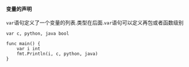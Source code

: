 #### 变量的声明

`var`语句定义了一个变量的列表.类型在后面.`var`语句可以定义再包或者函数级别

```
var c, python, java bool

func main() {
	var i int
	fmt.Println(i, c, python, java)
}
```



